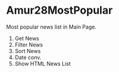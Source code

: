 # Amur28MostPopular
Most popular news list in Main Page.

1) Get News
2) Filter News
3) Sort News
4) Date conv. 
5) Show HTML News List 
